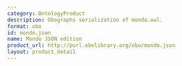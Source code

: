 ```yaml
---
category: OntologyProduct
description: Obographs serialization of mondo.owl.
format: obo
id: mondo.json
name: Mondo JSON edition
product_url: http://purl.obolibrary.org/obo/mondo.json
layout: product_detail
---
```

